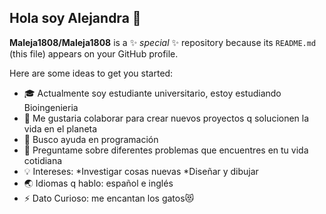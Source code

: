 ## Hola soy Alejandra 👋


**Maleja1808/Maleja1808** is a ✨ _special_ ✨ repository because its `README.md` (this file) appears on your GitHub profile.

Here are some ideas to get you started:

- 🎓 Actualmente soy estudiante universitario, estoy estudiando Bioingenieria 
- 👯 Me gustaria colaborar para crear nuevos proyectos q solucionen la vida en el planeta
- 🤔 Busco ayuda en programación
- 💬 Preguntame sobre diferentes problemas que encuentres en tu vida cotidiana 
- 💡 Intereses:
       *Investigar cosas nuevas
    *Diseñar y dibujar
- 🌏 Idiomas q hablo: español e inglés 
- ⚡ Dato Curioso: me encantan los gatos😻
  

